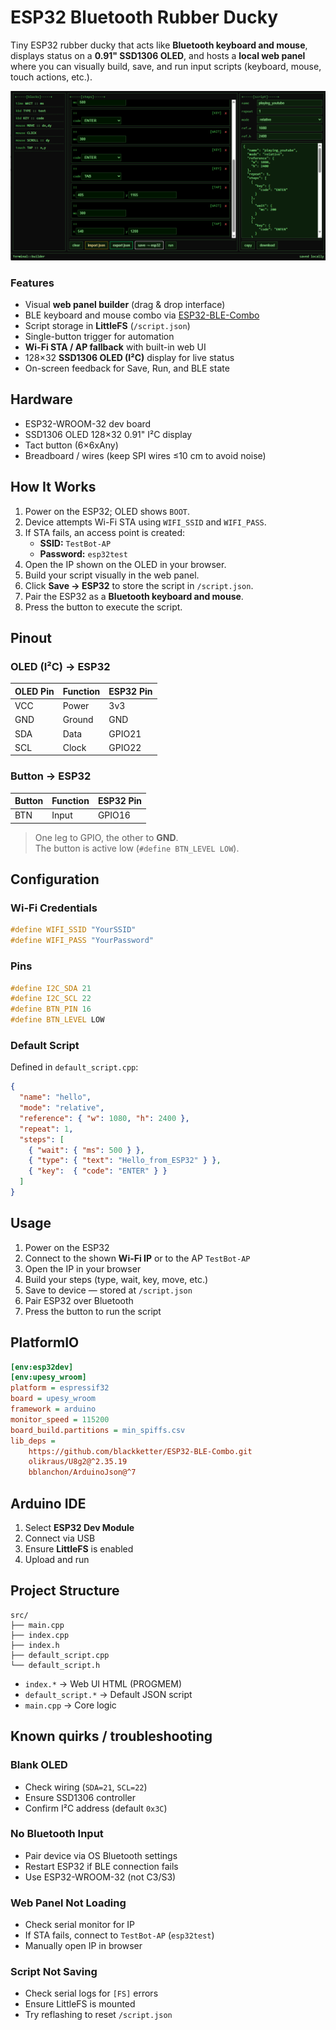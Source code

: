 # ESP32 Bluetooth Rubber Ducky

Tiny ESP32 rubber ducky that acts like **Bluetooth keyboard and mouse**, displays status on a **0.91" SSD1306 OLED**, and hosts a **local web panel** where you can visually build, save, and run input scripts (keyboard, mouse, touch actions, etc.).

![panel](.github/panel.png)


### Features

- Visual **web panel builder** (drag & drop interface)  
- BLE keyboard and mouse combo via [ESP32-BLE-Combo](https://github.com/blackketter/ESP32-BLE-Combo)  
- Script storage in **LittleFS** (`/script.json`)  
- Single-button trigger for automation  
- **Wi-Fi STA / AP fallback** with built-in web UI  
- 128×32 **SSD1306 OLED (I²C)** display for live status  
- On-screen feedback for Save, Run, and BLE state  

## Hardware

- ESP32-WROOM-32 dev board
- SSD1306 OLED 128×32 0.91" I²C display
- Tact button (6×6xAny)  
- Breadboard / wires (keep SPI wires ≤10 cm to avoid noise)


## How It Works

1. Power on the ESP32; OLED shows `BOOT`.  
2. Device attempts Wi-Fi STA using `WIFI_SSID` and `WIFI_PASS`.  
3. If STA fails, an access point is created:  
   - **SSID:** `TestBot-AP`  
   - **Password:** `esp32test`
4. Open the IP shown on the OLED in your browser.  
5. Build your script visually in the web panel.  
6. Click **Save → ESP32** to store the script in `/script.json`.  
7. Pair the ESP32 as a **Bluetooth keyboard and mouse**.  
8. Press the button to execute the script.

## Pinout

### OLED (I²C) → ESP32

| OLED Pin | Function | ESP32 Pin |
|----------|-----------|-----------|
| VCC | Power | 3v3 |
| GND | Ground | GND |
| SDA | Data | GPIO21 |
| SCL | Clock | GPIO22 |

### Button → ESP32

| Button | Function | ESP32 Pin |
|--------|-----------|-----------|
| BTN | Input | GPIO16 |

> One leg to GPIO, the other to **GND**.  
> The button is active low (`#define BTN_LEVEL LOW`).

## Configuration

### Wi-Fi Credentials

```cpp
#define WIFI_SSID "YourSSID"
#define WIFI_PASS "YourPassword"
```

### Pins

```cpp
#define I2C_SDA 21
#define I2C_SCL 22
#define BTN_PIN 16
#define BTN_LEVEL LOW
```

### Default Script

Defined in `default_script.cpp`:

```json
{
  "name": "hello",
  "mode": "relative",
  "reference": { "w": 1080, "h": 2400 },
  "repeat": 1,
  "steps": [
    { "wait": { "ms": 500 } },
    { "type": { "text": "Hello_from_ESP32" } },
    { "key":  { "code": "ENTER" } }
  ]
}
```

## Usage

1. Power on the ESP32  
2. Connect to the shown **Wi-Fi IP** or to the AP `TestBot-AP`  
3. Open the IP in your browser  
4. Build your steps (type, wait, key, move, etc.)  
5. Save to device — stored at `/script.json`  
6. Pair ESP32 over Bluetooth  
7. Press the button to run the script


## PlatformIO

```ini
[env:esp32dev]
[env:upesy_wroom]
platform = espressif32
board = upesy_wroom
framework = arduino
monitor_speed = 115200
board_build.partitions = min_spiffs.csv
lib_deps = 
	https://github.com/blackketter/ESP32-BLE-Combo.git
	olikraus/U8g2@^2.35.19
	bblanchon/ArduinoJson@^7
```

## Arduino IDE

1. Select **ESP32 Dev Module**  
2. Connect via USB  
3. Ensure **LittleFS** is enabled  
4. Upload and run  


## Project Structure

```
src/
├── main.cpp
├── index.cpp
├── index.h
├── default_script.cpp
└── default_script.h
```

- `index.*` → Web UI HTML (PROGMEM)  
- `default_script.*` → Default JSON script  
- `main.cpp` → Core logic  


## Known quirks / troubleshooting

### Blank OLED
- Check wiring (`SDA=21`, `SCL=22`)  
- Ensure SSD1306 controller  
- Confirm I²C address (default `0x3C`)

### No Bluetooth Input
- Pair device via OS Bluetooth settings  
- Restart ESP32 if BLE connection fails  
- Use ESP32-WROOM-32 (not C3/S3)

### Web Panel Not Loading
- Check serial monitor for IP  
- If STA fails, connect to `TestBot-AP` (`esp32test`)  
- Manually open IP in browser

### Script Not Saving
- Check serial logs for `[FS]` errors  
- Ensure LittleFS is mounted  
- Try reflashing to reset `/script.json`







